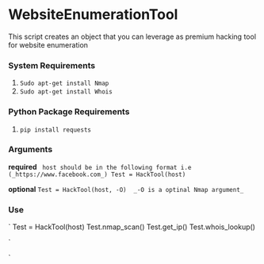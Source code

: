 # WebsiteEnumerationTool
This script creates an object that you can leverage as premium hacking tool for website enumeration
### System Requirements
  1. `Sudo apt-get install Nmap`
  2. `Sudo apt-get install Whois`
  
### Python Package Requirements
   1. `pip install requests`
   
 
### Arguments

__required__
`
host should be in the following format i.e (_https://www.facebook.com_)
Test = HackTool(host)`

__optional__
`
Test = HackTool(host, -O)  _-O is a optinal Nmap argument_
`
### Use
`
  Test = HackTool(host)
  Test.nmap_scan()
  Test.get_ip()
  Test.whois_lookup()

`

`





  
